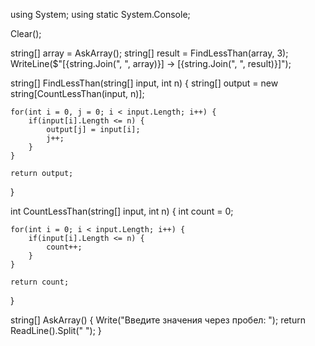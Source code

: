 using System;
using static System.Console;

Clear();

string[] array = AskArray();
string[] result = FindLessThan(array, 3);
WriteLine($"[{string.Join(", ", array)}] -> [{string.Join(", ", result)}]");

string[] FindLessThan(string[] input, int n) {
    string[] output = new string[CountLessThan(input, n)];

    for(int i = 0, j = 0; i < input.Length; i++) {
        if(input[i].Length <= n) {
            output[j] = input[i];
            j++;
        }
    }

    return output;
}

int CountLessThan(string[] input, int n) {
    int count = 0;

    for(int i = 0; i < input.Length; i++) {
        if(input[i].Length <= n) {
            count++;
        }
    }

    return count;
}

string[] AskArray() {
    Write("Введите значения через пробел: ");
    return ReadLine().Split(" ");
}